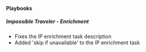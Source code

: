 
#### Playbooks

##### Impossible Traveler - Enrichment

- Fixes the IP enrichment task description
- Added 'skip if unavailable' to the IP enrichment task  